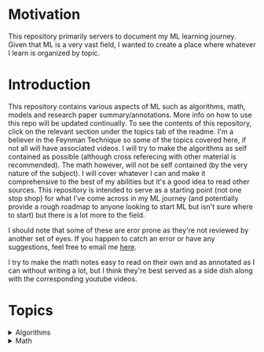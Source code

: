 # Motivation
This repository primarily servers to document my ML learning journey. Given that ML is a very vast field, I wanted to create a place where whatever I learn is organized by topic. 


# Introduction
This repository contains various aspects of ML such as algorithms, math, models and research paper summary/annotations. More info on how to use this repo will be updated continually. To see the contents of this repository, click on the relevant section under the topics tab of the readme. I'm a believer in the Feynman Technique so some of the topics covered here, if not all will have associated videos. I will try to make the algorithms as self contained as possible (although cross referecing with other material is recommended). The math however, will not be self contained (by the very nature of the subject). I will cover whatever I can and make it comprehensive to the best of my abilities but it's a good idea to read other sources. This repository is intended to serve as a starting point (not one stop shop) for what I've come across in my ML journey (and potentially provide a rough roadmap to anyone looking to start ML but isn't sure where to start) but there is a lot more to the field.  

I should note that some of these are eror prone as they're not reviewed by another set of eyes. If you happen to catch an error or have any suggestions, feel free to email me [here](aditya.iyer@berkeley.edu).  

I try to make the math notes easy to read on their own and as annotated as I can without writing a lot, but I think they're best served as a side dish along with the corresponding youtube videos. 

# Topics
<details>
<summary>Algorithms</summary>
<ul>
    <li>K-Nearest Neighbours</li>
    <li>Classification (definitions/introduction)</li>
    <li>Centroid Method for classification</li>
    <li>Perceptron Algorithm</li>
</ul>
</details>
<details>
    <summary>Math</summary>
    <ul>
    <details>
        <summary>Linear Algebra</summary>
        <ul>
            <li> Dot Product</li>
        </ul>
    </details>
    </ul>
    <ul>
    <details>
        <summary>Probability Theory</summary>
        <ul>
            <li> Terminology</li>
            <li> Equally Likely Outcomes</li>
        </ul>
    </details>
    </ul>
    <ul>
    <details>
        <summary>Optimization</summary>
        <ul>
            <li> Introduction to Optimization</li>
        </ul>
    </details>
    </ul>
    
</details>

